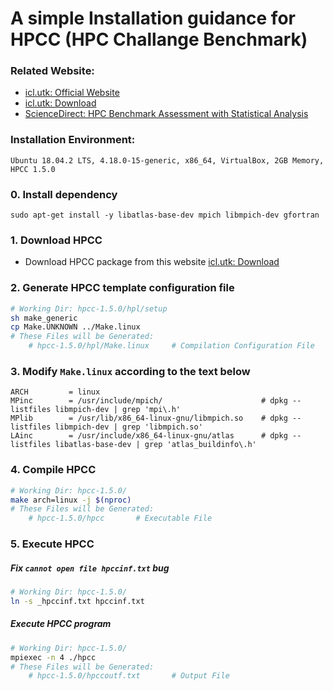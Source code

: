 # A simple Installation guidance for HPCC (HPC Challange Benchmark)

### Related Website:

* [icl.utk: Official Website](https://icl.utk.edu/hpcc/)
* [icl.utk: Download](https://icl.utk.edu/hpcc/software/index.html)
* [ScienceDirect: HPC Benchmark Assessment with Statistical Analysis](https://www.sciencedirect.com/science/article/pii/S1877050914001963)

### Installation Environment:

    Ubuntu 18.04.2 LTS, 4.18.0-15-generic, x86_64, VirtualBox, 2GB Memory, HPCC 1.5.0

### 0. Install dependency

    sudo apt-get install -y libatlas-base-dev mpich libmpich-dev gfortran

### 1. Download HPCC

* Download HPCC package from this website [icl.utk: Download](https://icl.utk.edu/hpcc/software/index.html)

### 2. Generate HPCC template configuration file

```bash
# Working Dir: hpcc-1.5.0/hpl/setup
sh make_generic
cp Make.UNKNOWN ../Make.linux
# These Files will be Generated:
	# hpcc-1.5.0/hpl/Make.linux		# Compilation Configuration File
```

### 3. Modify `Make.linux` according to the text below

    ARCH         = linux
    MPinc        = /usr/include/mpich/                      # dpkg --listfiles libmpich-dev | grep 'mpi\.h'
    MPlib        = /usr/lib/x86_64-linux-gnu/libmpich.so    # dpkg --listfiles libmpich-dev | grep 'libmpich.so'
    LAinc        = /usr/include/x86_64-linux-gnu/atlas      # dpkg --listfiles libatlas-base-dev | grep 'atlas_buildinfo\.h'

### 4. Compile HPCC

```bash
# Working Dir: hpcc-1.5.0/
make arch=linux -j $(nproc)
# These Files will be Generated:
	# hpcc-1.5.0/hpcc		# Executable File
```

### 5. Execute HPCC

##### Fix `cannot open file hpccinf.txt` bug

```bash
# Working Dir: hpcc-1.5.0/
ln -s _hpccinf.txt hpccinf.txt
```

##### Execute HPCC program

```bash
# Working Dir: hpcc-1.5.0/
mpiexec -n 4 ./hpcc
# These Files will be Generated:
	# hpcc-1.5.0/hpccoutf.txt		# Output File
```

